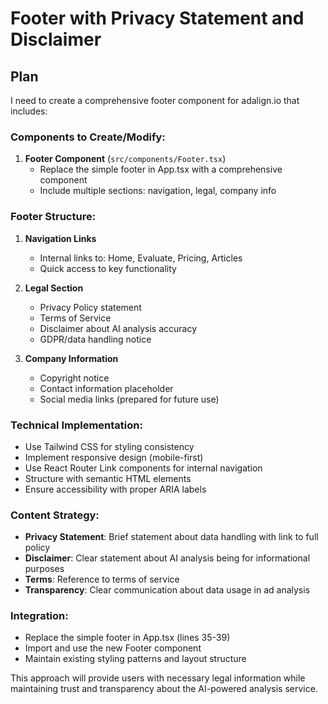 # Footer with Privacy Statement and Disclaimer

## Plan

I need to create a comprehensive footer component for adalign.io that includes:

### Components to Create/Modify:
1. **Footer Component** (`src/components/Footer.tsx`)
   - Replace the simple footer in App.tsx with a comprehensive component
   - Include multiple sections: navigation, legal, company info

### Footer Structure:
1. **Navigation Links**
   - Internal links to: Home, Evaluate, Pricing, Articles
   - Quick access to key functionality

2. **Legal Section**
   - Privacy Policy statement
   - Terms of Service
   - Disclaimer about AI analysis accuracy
   - GDPR/data handling notice

3. **Company Information**
   - Copyright notice
   - Contact information placeholder
   - Social media links (prepared for future use)

### Technical Implementation:
- Use Tailwind CSS for styling consistency
- Implement responsive design (mobile-first)
- Use React Router Link components for internal navigation
- Structure with semantic HTML elements
- Ensure accessibility with proper ARIA labels

### Content Strategy:
- **Privacy Statement**: Brief statement about data handling with link to full policy
- **Disclaimer**: Clear statement about AI analysis being for informational purposes
- **Terms**: Reference to terms of service
- **Transparency**: Clear communication about data usage in ad analysis

### Integration:
- Replace the simple footer in App.tsx (lines 35-39)
- Import and use the new Footer component
- Maintain existing styling patterns and layout structure

This approach will provide users with necessary legal information while maintaining trust and transparency about the AI-powered analysis service.